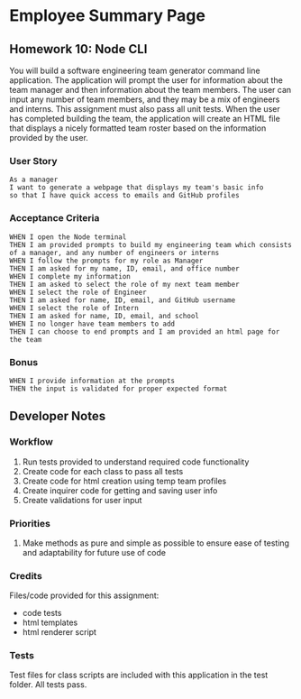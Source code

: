 # Employee Summary Page

## Homework 10: Node CLI

You will build a software engineering team generator command line application. The application will prompt the user for information about the team manager and then information about the team members. The user can input any number of team members, and they may be a mix of engineers and interns. This assignment must also pass all unit tests. When the user has completed building the team, the application will create an HTML file that displays a nicely formatted team roster based on the information provided by the user.

### User Story

```
As a manager
I want to generate a webpage that displays my team's basic info
so that I have quick access to emails and GitHub profiles
```

### Acceptance Criteria

```
WHEN I open the Node terminal
THEN I am provided prompts to build my engineering team which consists of a manager, and any number of engineers or interns
WHEN I follow the prompts for my role as Manager
THEN I am asked for my name, ID, email, and office number
WHEN I complete my information
THEN I am asked to select the role of my next team member
WHEN I select the role of Engineer
THEN I am asked for name, ID, email, and GitHub username
WHEN I select the role of Intern
THEN I am asked for name, ID, email, and school
WHEN I no longer have team members to add
THEN I can choose to end prompts and I am provided an html page for the team
```

### Bonus

```
WHEN I provide information at the prompts
THEN the input is validated for proper expected format
```

## Developer Notes

### Workflow

1. Run tests provided to understand required code functionality
2. Create code for each class to pass all tests
3. Create code for html creation using temp team profiles
4. Create inquirer code for getting and saving user info
5. Create validations for user input

### Priorities

1. Make methods as pure and simple as possible to ensure ease of testing and adaptability for future use of code

### Credits

Files/code provided for this assignment:

- code tests
- html templates
- html renderer script

### Tests

Test files for class scripts are included with this application in the test folder. All tests pass.
